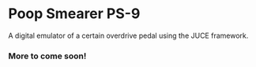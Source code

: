 # Poop Smearer PS-9

A digital emulator of a certain overdrive pedal using the JUCE framework.

### More to come soon!